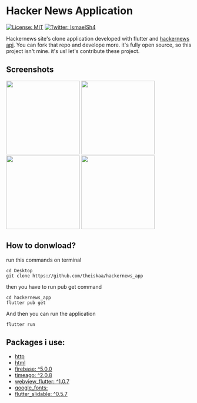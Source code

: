 # Hacker News Application

[![License: MIT](https://img.shields.io/npm/l/license?color=red&label=HackerNewsApp&logo=minor&logoColor=black)](https://github.com/angular/angular.js/blob/master/LICENSE)
[![Twitter: IsmaelSh4](https://img.shields.io/twitter/follow/theiskaa?style=social)](https://twitter.com/theiskaa)

Hackernews site's clone application developed with flutter and [hackernews api](https://github.com/HackerNews/API). You can fork that repo and develope more.
it's fully open source, so this project isn't mine. it's us! let's contribute these project. 

## Screenshots
<img src="https://github.com/theiskaa/hackernews_app/blob/main/assets/screenshots/1.png" width="200">  <img src="https://github.com/theiskaa/hackernews_app/blob/main/assets/screenshots/2.png" width="200">  <img src="https://github.com/theiskaa/hackernews_app/blob/main/assets/screenshots/3.png" width="200">  <img src="https://github.com/theiskaa/hackernews_app/blob/main/assets/screenshots/4.png" width="200">


## How to donwload?
run this commands on terminal
``` 
cd Desktop
git clone https://github.com/theiskaa/hackernews_app
```
then you have to run pub get command
```
cd hackernews_app 
flutter pub get
```
And then you can run the application
```
flutter run
```

## Packages i use:
- [http](https://pub.dev/packages/http)
- [html](https://pub.dev/packages/html)
- [firebase: ^5.0.0](https://pub.dev/packages/firebase)
- [timeago: ^2.0.8](https://pub.dev/packages/math_expressions)
- [webview_flutter: ^1.0.7](https://pub.dev/packages/webview_flutter)
- [google_fonts:](https://pub.dev/packages/google_fonts)
- [flutter_slidable: ^0.5.7](https://pub.dev/packages/flutter_slidable)
##
